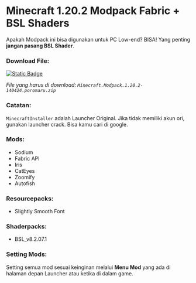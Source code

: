 # Minecraft 1.20.2 Modpack Fabric + BSL Shaders

Apakah Modpack ini bisa digunakan untuk PC Low-end? BISA! Yang penting **jangan pasang BSL Shader**.

### Download File:
[![Static Badge](https://img.shields.io/badge/Download-Here-00B300)](https://github.com/iyansanjaya/mc-1.20.2/releases)

_File yang harus di download: `Minecraft.Modpack.1.20.2-140424.poromaru.zip`_

### Catatan:
`MinecraftInstaller` adalah Launcher Original. Jika tidak memiliki akun ori, gunakan launcher crack. Bisa kamu cari di google.

### Mods:
- Sodium
- Fabric API
- Iris
- CatEyes
- Zoomify
- Autofish

### Resourcepacks:
- Slightly Smooth Font

### Shaderpacks:
- BSL_v8.2.07.1

### Setting Mods:
Setting semua mod sesuai keinginan melalui **Menu Mod** yang ada di halaman depan Launcher atau ketika di dalam game.
